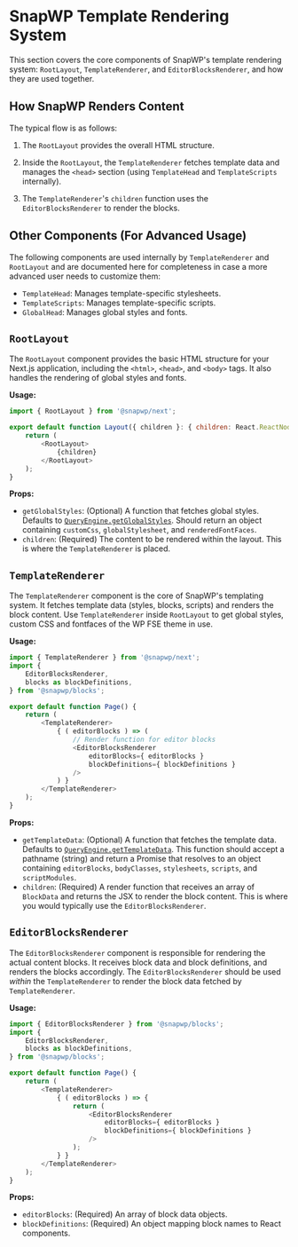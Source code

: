 # SnapWP Template Rendering System

This section covers the core components of SnapWP's template rendering system: `RootLayout`, `TemplateRenderer`, and `EditorBlocksRenderer`, and how they are used together.

## How SnapWP Renders Content

The typical flow is as follows:

1.  The `RootLayout` provides the overall HTML structure.

2.  Inside the `RootLayout`, the `TemplateRenderer` fetches template data and manages the `<head>` section (using `TemplateHead` and `TemplateScripts` internally).

3.  The `TemplateRenderer`'s `children` function uses the `EditorBlocksRenderer` to render the blocks.

## Other Components (For Advanced Usage)

The following components are used internally by `TemplateRenderer` and `RootLayout` and are documented here for completeness in case a more advanced user needs to customize them:

-   `TemplateHead`: Manages template-specific stylesheets.
-   `TemplateScripts`: Manages template-specific scripts.
-   `GlobalHead`: Manages global styles and fonts.

## `RootLayout`

The `RootLayout` component provides the basic HTML structure for your Next.js application, including the `<html>`, `<head>`, and `<body>` tags. It also handles the rendering of global styles and fonts.

**Usage:**

```javascript
import { RootLayout } from '@snapwp/next';

export default function Layout({ children }: { children: React.ReactNode }) {
    return (
        <RootLayout>
            {children}
        </RootLayout>
    );
}
```

**Props:**

-   `getGlobalStyles`: (Optional) A function that fetches global styles. Defaults to [`QueryEngine.getGlobalStyles`](https://github.com/rtCamp/snapwp/blob/82877410582419b939300d4afc659ace166dd2a0/packages/query/src/query-engine/index.ts#L57-L69). Should return an object containing `customCss`, `globalStylesheet`, and `renderedFontFaces`.
-   `children`: (Required) The content to be rendered within the layout. This is where the `TemplateRenderer` is placed.

## `TemplateRenderer`

The `TemplateRenderer` component is the core of SnapWP's templating system. It fetches template data (styles, blocks, scripts) and renders the block content. Use `TemplateRenderer` inside `RootLayout` to get global styles, custom CSS and fontfaces of the WP FSE theme in use.

**Usage:**

```javascript
import { TemplateRenderer } from '@snapwp/next';
import {
	EditorBlocksRenderer,
	blocks as blockDefinitions,
} from '@snapwp/blocks';

export default function Page() {
	return (
		<TemplateRenderer>
			{ ( editorBlocks ) => (
				// Render function for editor blocks
				<EditorBlocksRenderer
					editorBlocks={ editorBlocks }
					blockDefinitions={ blockDefinitions }
				/>
			) }
		</TemplateRenderer>
	);
}
```

**Props:**

-   `getTemplateData`: (Optional) A function that fetches the template data. Defaults to [`QueryEngine.getTemplateData`](https://github.com/rtCamp/snapwp/blob/82877410582419b939300d4afc659ace166dd2a0/packages/query/src/query-engine/index.ts#L76-L90). This function should accept a pathname (string) and return a Promise that resolves to an object containing `editorBlocks`, `bodyClasses`, `stylesheets`, `scripts`, and `scriptModules`.
-   `children`: (Required) A render function that receives an array of `BlockData` and returns the JSX to render the block content. This is where you would typically use the `EditorBlocksRenderer`.

## `EditorBlocksRenderer`

The `EditorBlocksRenderer` component is responsible for rendering the actual content blocks. It receives block data and block definitions, and renders the blocks accordingly. The `EditorBlocksRenderer` should be used _within_ the `TemplateRenderer` to render the block data fetched by `TemplateRenderer`.

**Usage:**

```javascript
import { EditorBlocksRenderer } from '@snapwp/blocks';
import {
	EditorBlocksRenderer,
	blocks as blockDefinitions,
} from '@snapwp/blocks';

export default function Page() {
	return (
		<TemplateRenderer>
			{ ( editorBlocks ) => {
				return (
					<EditorBlocksRenderer
						editorBlocks={ editorBlocks }
						blockDefinitions={ blockDefinitions }
					/>
				);
			} }
		</TemplateRenderer>
	);
}
```

**Props:**

-   `editorBlocks`: (Required) An array of block data objects.
-   `blockDefinitions`: (Required) An object mapping block names to React components.
